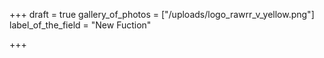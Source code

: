 +++
draft = true
gallery_of_photos = ["/uploads/logo_rawrr_v_yellow.png"]
label_of_the_field = "New Fuction"

+++
